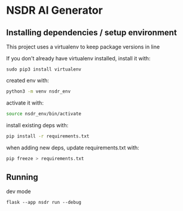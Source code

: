 # NSDR AI Generator

## Installing dependencies / setup environment
This project uses a virtualenv to keep package versions in line

If you don't already have virtualenv installed, install it with:
```
sudo pip3 install virtualenv
```

created env with:
```sh
python3 -m venv nsdr_env
```

activate it with:
```sh
source nsdr_env/bin/activate
```

install existing deps with:
```sh
pip install -r requirements.txt
```

when adding new deps, update requirements.txt with:
```sh
pip freeze > requirements.txt
```

## Running
dev mode
```
flask --app nsdr run --debug
```
